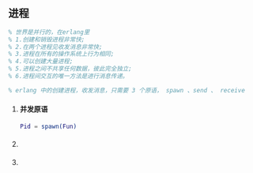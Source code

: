 ## 进程

```erlang
% 世界是并行的，在erlang里
% 1.创建和销毁进程非常快;
% 2.在两个进程见收发消息非常快;
% 3.进程在所有的操作系统上行为相同;
% 4.可以创建大量进程;
% 5.进程之间不共享任何数据，彼此完全独立;
% 6.进程间交互的唯一方法是进行消息传递。

% erlang 中的创建进程，收发消息，只需要 3 个原语， spawn 、send 、 receive

```

1. #### 并发原语

   ```erlang
   Pid = spawn(Fun)
   ```

2. #### 

3. #### 